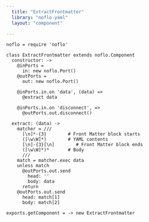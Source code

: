 ```yaml
---
  title: "ExtractFrontmatter"
  library: "noflo-yaml"
  layout: "component"

---
```


    noflo = require 'noflo'
    
    class ExtractFrontmatter extends noflo.Component
      constructor: ->
        @inPorts =
          in: new noflo.Port()
        @outPorts =
          out: new noflo.Port()
    
        @inPorts.in.on 'data', (data) =>
          @extract data
    
        @inPorts.in.on 'disconnect', =>
          @outPorts.out.disconnect()
    
      extract: (data) ->
        matcher = ///
          [\n]*-{3}        # Front Matter block starts
          ([\w\W]*)        # YAML contents
          [\n]-{3}[\n]        # Front Matter block ends
          ([\w\W]*)*       # Body
          ///
        match = matcher.exec data
        unless match
          @outPorts.out.send
            head: ''
            body: data
          return
        @outPorts.out.send
          head: match[1]
          body: match[2]
    
    exports.getComponent = -> new ExtractFrontmatter
    
